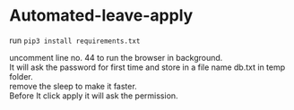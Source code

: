 # Automated-leave-apply

run `pip3 install requirements.txt` 

uncomment line no. 44 to run the browser in background.  
It will ask the password for first time and store in a file name db.txt in temp folder.   
remove the sleep to make it faster.  
Before It click apply it will ask the permission.  
